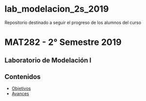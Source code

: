 # lab_modelacion_2s_2019
Repositorio destinado a seguir el progreso de los alumnos del curso

# MAT282 - 2° Semestre 2019
## Laboratorio de Modelación l

## Contenidos

* [Objetivos](#objetivos)
* [Avances ](#avances)
